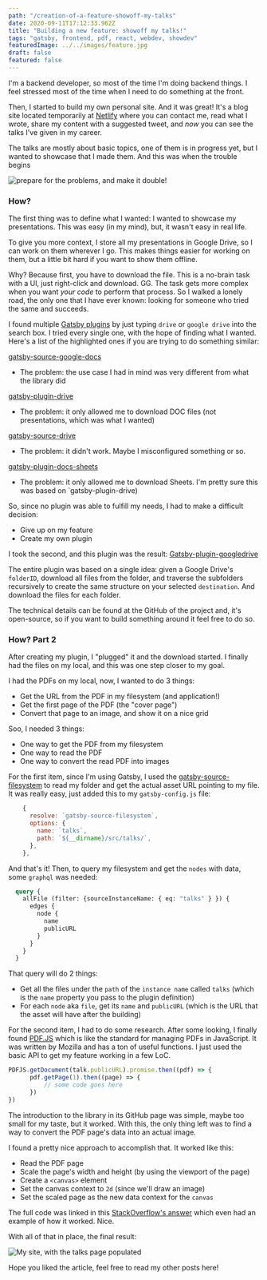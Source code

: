 ```yaml
---
path: "/creation-of-a-feature-showoff-my-talks"
date: 2020-09-11T17:12:33.962Z
title: "Building a new feature: showoff my talks!"
tags: "gatsby, frontend, pdf, react, webdev, showdev"
featuredImage: ../../images/feature.jpg
draft: false
featured: false
---
```


I'm a backend developer, so most of the time I'm doing backend things. I feel stressed most of the time when I need to do something at the front. 

Then, I started to build my own personal site. And it was great! It's a blog site located temporarily at [Netlify](https://kaleman.netlify.app) where you can contact me, read what I wrote, share my content with a suggested tweet, and _now_ you can see the talks I've given in my career. 

The talks are mostly about basic topics, one of them is in progress yet, but I wanted to showcase that I made them. And this was when the trouble begins

![prepare for the problems, and make it double!](https://i.pinimg.com/originals/dd/de/62/ddde62f3c506d62e2c10c8d5bd2731c0.gif)

### How?
The first thing was to define what I wanted: I wanted to showcase my presentations. This was easy (in my mind), but, it wasn't easy in real life.

To give you more context, I store all my presentations in Google Drive, so I can work on them wherever I go. This makes things easier for working on them, but a little bit hard if you want to show them offline.

Why? Because first, you have to download the file. This is a no-brain task with a UI, just right-click and download. GG. The task gets more complex when you want _your code_ to perform that process. So I walked a lonely road, the only one that I have ever known: looking for someone who tried the same and succeeds. 

I found multiple [Gatsby plugins](https://www.gatsbyjs.com/plugins) by just typing `drive` or `google drive` into the search box. I tried every single one, with the hope of finding what I wanted. Here's a list of the highlighted ones if you are trying to do something similar:

[gatsby-source-google-docs](https://github.com/cedricdelpoux/gatsby-source-google-docs)
- The problem: the use case I had in mind was very different from what the library did

[gatsby-plugin-drive](https://github.com/fabe/gatsby-plugin-drive)
- The problem: it only allowed me to download DOC files (not presentations, which was what I wanted)

[gatsby-source-drive](https://github.com/jpalmieri/gatsby-source-drive)
- The problem: it didn't work. Maybe I misconfigured something or so.

[gatsby-plugin-docs-sheets](https://github.com/maxsteenbergen/gatsby-plugin-drive)
- The problem: it only allowed me to download Sheets. I'm pretty sure this was based on `gatsby-plugin-drive)

So, since no plugin was able to fulfill my needs, I had to make a difficult decision:
- Give up on my feature
- Create my own plugin

I took the second, and this plugin was the result: [Gatsby-plugin-googledrive](https://github.com/KevLehman/gatsby-plugin-googledrive)

The entire plugin was based on a single idea: given a Google Drive's `folderID`, download all files from the folder, and traverse the subfolders recursively to create the same structure on your selected `destination`. And download the files for each folder.

The technical details can be found at the GitHub of the project and, it's open-source, so if you want to build something around it feel free to do so.

### How? Part 2
After creating my plugin, I "plugged" it and the download started. I finally had the files on my local, and this was one step closer to my goal.

I had the PDFs on my local, now, I wanted to do 3 things:
- Get the URL from the PDF in my filesystem (and application!)
- Get the first page of the PDF (the "cover page")
- Convert that page to an image, and show it on a nice grid

Soo, I needed 3 things: 
- One way to get the PDF from my filesystem
- One way to read the PDF
- One way to convert the read PDF into images

For the first item, since I'm using Gatsby, I used the [gatsby-source-filesystem](https://github.com/gatsbyjs/gatsby/tree/master/packages/gatsby-source-filesystem) to read my folder and get the actual asset URL pointing to my file. It was really easy, just added this to my `gatsby-config.js` file:

```javascript
    {
      resolve: `gatsby-source-filesystem`,
      options: {
        name: `talks`,
        path: `${__dirname}/src/talks/`,
      },
    },
```

And that's it! Then, to query my filesystem and get the `nodes` with data, some `graphql` was needed:

```graphql
  query {
    allFile (filter: {sourceInstanceName: { eq: "talks" } }) {
      edges {
        node {
          name
          publicURL
        }
      }
    }
  }  
```

That query will do 2 things:
- Get all the files under the `path` of the `instance name` called `talks` (which is the `name` property you pass to the plugin definition)
- For each `node` aka `file`, get its `name` and `publicURL` (which is the URL that the asset will have after the building)

For the second item, I had to do some research. After some looking, I finally found [PDF.JS](https://github.com/mozilla/pdfjs-dist) which is like the standard for managing PDFs in JavaScript. It was written by Mozilla and has a ton of useful functions. I just used the basic API to get my feature working in a few LoC.

```javascript
PDFJS.getDocument(talk.publicURL).promise.then((pdf) => {
      pdf.getPage(1).then((page) => {
          // some code goes here
      })
})
```

The introduction to the library in its GitHub page was simple, maybe too small for my taste, but it worked. With this, the only thing left was to find a way to convert the PDF page's data into an actual image.

I found a pretty nice approach to accomplish that. It worked like this:

- Read the PDF page
- Scale the page's width and height (by using the viewport of the page)
- Create a `<canvas>` element
- Set the canvas context to `2d` (since we'll draw an image)
- Set the scaled page as the new data context for the `canvas`

The full code was linked in this [StackOverflow's answer](https://stackoverflow.com/a/12921304) which even had an example of how it worked. Nice.

With all of that in place, the final result: 

![My site, with the talks page populated](https://dev-to-uploads.s3.amazonaws.com/i/s0f8n6jf00jerp5mu57f.png)

Hope you liked the article, feel free to read my other posts here!